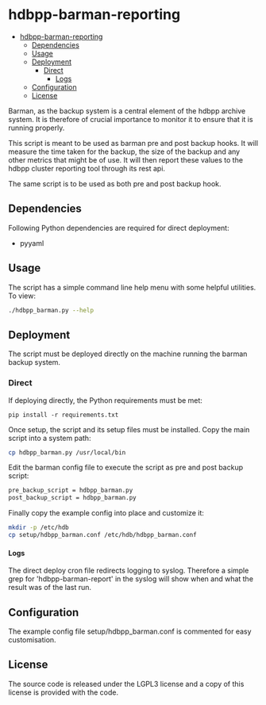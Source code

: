 # hdbpp-barman-reporting

- [hdbpp-barman-reporting](#hdbpp-barman-reporting)
  - [Dependencies](#Dependencies)
  - [Usage](#Usage)
  - [Deployment](#Deployment)
    - [Direct](#Direct)
      - [Logs](#Logs-1)
  - [Configuration](#Configuration)
  - [License](#License)

Barman, as the backup system is a central element of the hdbpp archive system. It is therefore of crucial importance to monitor it to ensure that it is running properly.

This script is meant to be used as barman pre and post backup hooks. It will measure the time taken for the backup, the size of the backup and any other metrics that might be of use. It will then report these values to the hdbpp cluster reporting tool through its rest api.

The same script is to be used as both pre and post backup hook.

## Dependencies

Following Python dependencies are required for direct deployment:

* pyyaml

## Usage

The script has a simple command line help menu with some helpful utilities. To view:

```bash
./hdbpp_barman.py --help
```

## Deployment

The script must be deployed directly on the machine running the barman backup system.

### Direct

If deploying directly, the Python requirements must be met:

```
pip install -r requirements.txt
```

Once setup, the script and its setup files must be installed. Copy the main script into a system path:

```bash
cp hdbpp_barman.py /usr/local/bin
```

Edit the barman config file to execute the script as pre and post backup script:

```bash
pre_backup_script = hdbpp_barman.py
post_backup_script = hdbpp_barman.py
```

Finally copy the example config into place and customize it:

```bash
mkdir -p /etc/hdb
cp setup/hdbpp_barman.conf /etc/hdb/hdbpp_barman.conf
```

#### Logs

The direct deploy cron file redirects logging to syslog. Therefore a simple grep for 'hdbpp-barman-report' in the syslog will show when and what the result was of the last run.

## Configuration

The example config file setup/hdbpp_barman.conf is commented for easy customisation.

## License

The source code is released under the LGPL3 license and a copy of this license is provided with the code.
